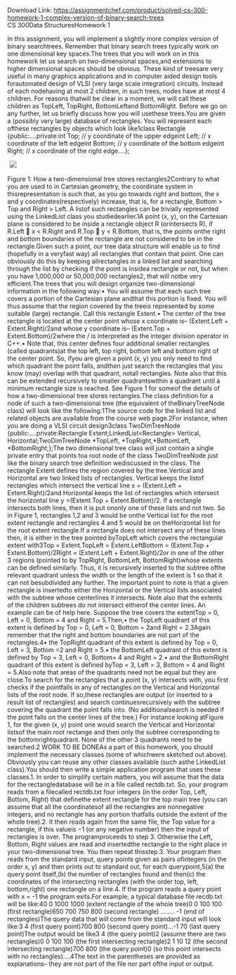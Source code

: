 Download Link: https://assignmentchef.com/product/solved-cs-300-homework-1-complex-version-of-binary-search-trees
<br>
CS 300Data StructuresHomework 1

In this assignment, you will implement a slightly more complex version of binary searchtrees. Remember that binary search trees typically work on one dimensional key spaces.The trees that you will work on in this homework let us search on two-dimensional spaces,and extensions to higher dimensional spaces should be obvious. These kind of treesare very useful in many graphics applications and in computer aided design tools forautomated design of VLSI (very large scale integration) circuits. Instead of each nodehaving at most 2 children, in such trees, nodes have at most 4 children. For reasons thatwill be clear in a moment, we will call these children as TopLeft, TopRight, BottomLeftand BottomRight. Before we go on any further, let us briefly discuss how you will usethese trees.You are given a (possibly very large) database of rectangles. You will represent each ofthese rectangles by objects which look like1class Rectangle {public:….private:int Top; // y coordinate of the upper edgeint Left; // x coordinate of the left edgeint Bottom; // y coordinate of the bottom edgeint Right; // x coordinate of the right edge….};

<img decoding="async" data-recalc-dims="1" data-src="https://i0.wp.com/www.ankitcodinghub.com/wp-content/uploads/2020/04/148.png?w=980&amp;ssl=1" class="lazyload" src="data:image/gif;base64,R0lGODlhAQABAAAAACH5BAEKAAEALAAAAAABAAEAAAICTAEAOw==">

 <noscript>

  <img decoding="async" src="https://i0.wp.com/www.ankitcodinghub.com/wp-content/uploads/2020/04/148.png?w=980&amp;ssl=1" data-recalc-dims="1">

 </noscript>Figure 1: How a two-dimensional tree stores rectangles2Contrary to what you are used to in Cartesian geometry, the coordinate system in thisrepresentation is such that, as you go towards right and bottom, the x and y coordinates(respectively) increase, that is, for a rectangle, Bottom &gt; Top and Right &gt; Left. A listof such rectangles can be trivially represented using the LinkedList class you studiedearlier.1A point (x, y), on the Cartesian plane is considered to be inside a rectangle object R (orintersects R), if R.Left &#x14; x &lt; R.Right and R.Top &#x14; y &lt; R.Bottom, that is, the points onthe right and bottom boundaries of the rectangle are not considered to be in the rectangle.Given such a point, our tree data structure will enable us to find (hopefully in a veryfast way) all rectangles that contain that point. One can obviously do this by keeping allrectangles in a linked list and searching through the list by checking if the point is insidea rectangle or not, but when you have 1,000,000 or 50,000,000 rectangles2, that will notbe very efficient.The trees that you will design organize two-dimensional information in the following way:• You will assume that each such tree covers a portion of the Cartesian plane andthat this portion is fixed. You will thus assume that the region covered by the treeis represented by some suitable (large) rectangle. Call this rectangle Extent.• The center of the tree rectangle is located at the center point whose x coordinate is– (Extent.Left + Extent.Right)/2and whose y coordinate is– (Extent.Top + Extent.Bottom)/2where the / is interpreted as the integer division operator in C++.• Note that, this center defines four additional smaller rectangles (called quadrants)at the top left, top right, bottom left and bottom right of the center point. So, ifyou are given a point (x, y) you only need to find which quadrant the point falls, andthen just search the rectangles that you know (may) overlap with that quadrant, notall rectangles. Note also that this can be extended recursively to smaller quadrantswithin a quadrant until a minimum rectangle size is reached. See Figure 1 for someof the details of how a two-dimensional tree stores rectangles.The class definition for a node of such a two-dimensional tree (the equivalent of theBinaryTreeNode class) will look like the following:1The source code for the linked list and related objects are available from the course web page.2For instance, when you are doing a VLSI circuit design3class TwoDimTreeNode {public:….private:Rectangle Extent;LinkedList&lt;Rectangle&gt; Vertical, Horizontal;TwoDimTreeNode *TopLeft, *TopRight,*BottomLeft, *BottomRight;};The two dimensional tree class will just contain a single private entry that points toa root node of the class TwoDimTreeNode just like the binary search tree definition wediscussed in the class. The rectangle Extent defines the region covered by the tree.Vertical and Horizontal are two linked lists of rectangles. Vertical keeps the listof rectangles which intersect the vertical line x = (Extent.Left + Extent.Right)/2and Horizontal keeps the list of rectangles which intersect the horizontal line y =(Extent.Top + Extent.Bottom)/2. If a rectangle intersects both lines, then it is put ononly one of these lists and not two. So in Figure 1, rectangles 1,2 and 3 would be onthe Vertical list for the root extent rectangle and rectangles 4 and 5 would be on theHorizontal list for the root extent rectangle.If a rectangle does not intersect any of these lines then, it is either in the tree pointed byTopLeft which covers the rectangular extent with3Top = Extent.TopLeft = Extent.LeftBottom = (Extent.Top + Extent.Bottom)/2Right = (Extent.Left + Extent.Right)/2or in one of the other 3 regions (pointed to by TopRight, BottomLeft, BottomRight)whose extents can be defined similarly. Thus, it is recursively inserted to the subtree ofthe relevant quadrant unless the width or the length of the extent is 1 so that it can not besubdivided any further. The important point to note is that a given rectangle is insertedto either the Horizontal or the Vertical lists associated with the subtree whose centerlines it intersects. Note also that the extents of the children subtrees do not intersect eitherof the center lines. An example can be of help here. Suppose the tree covers the extentTop = 0, Left = 0, Bottom = 4 and Right = 5.Then,• the TopLeft quadrant of this extent is defined by Top = 0, Left = 0, Bottom = 2and Right = 2.3Again remember that the right and bottom boundaries are not part of the rectangles.4• the TopRight quadrant of this extent is defined by Top = 0, Left = 3, Bottom =2 and Right = 5.• the BottomLeft quadrant of this extent is defined by Top = 3, Left = 0, Bottom= 4 and Right = 2.• and the BottomRight quadrant of this extent is defined byTop = 3, Left = 3, Bottom = 4 and Right = 5.Also note that areas of the quadrants need not be equal but they are close.To search for the rectangles that a point (x, y) intersects with, you first checks if the pointfalls in any of rectangles on the Vertical and Horizontal lists of the root node. If so,these rectangles are output (or inserted to a result list of rectangles) and search continuesrecursively with the subtree covering the quadrant the point falls into. (No additionalsearch is needed if the point falls on the center lines of the tree.) For instance looking atFigure 1, for the given (x, y) point one would search the Vertical and Horizontal listsof the main root rectange and then only the subtree corresponding to the bottomrightquadrant. None of the other 3 quadrants need to be searched.2 WORK TO BE DONEAs a part of this homework, you should implement the necessary classes (some of whichwere sketched out above). Obviously you can reuse any other classes available (such asthe LinkedList class).You should then write a simple application program that uses these classes.1. In order to simplify certain matters, you will assume that the data for the rectangledatabase will be in a file called rectdb.txt. So, your program reads from a filecalled rectdb.txt four integers (in the order Top, Left, Bottom, Right) that definethe extent rectangle for the top main tree (you can assume that all the coordinatesof all the rectangles are nonnegative integers, and no rectangle has any portion thatfalls outside the extent of the whole tree).2. It then reads again from the same file, the Top value for a rectangle, if this valueis −1 (or any negative number) then the input of rectangles is over. The programproceeds to step 3. Otherwise the Left, Bottom, Right values are read and insertedthe rectangle to the right place in your two-dimensional tree. You then repeat thisstep.3. Your program then reads from the standard input, query points given as pairs ofintegers (in the order x, y) and then prints out to standard out, for each querypoint,5(a) the query point itself,(b) the number of rectangles found and then(c) the coordinates of the intersecting rectangles (with the order top, left, bottom,right) one rectangle on a line.4. If the program reads a query point with x = -1 the program exits.For example, a typical database file recdb.txt will be like:40 0 1000 1000 (extent rectangle of the whole tree)0 0 100 100 (first rectangle)650 700 750 800 (second rectangle) ….…. -1 (end of rectangles)The query data that will come from the standard input will look like:3 4 (first query point)700 800 (second query point)…-1 70 (last query point)The output would be like3 4 (the query point)2 (assume there are two rectangles)0 0 100 100 (the first intersecting rectangle)2 1 10 12 (the second intersecting rectangle)700 800 (the query point)0 (so this point intersects with no rectangles)....4The text in the parentheses are provided as explanations– they are not part of the file nor part ofthe input or output.